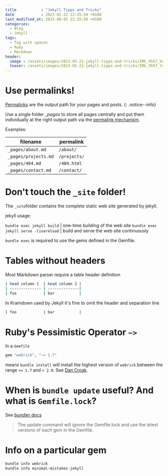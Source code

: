 ```yaml
---
title           : "Jekyll Tipps and Tricks"
date            : 2023-01-22 22:35:50 +0100
last_modified_at: 2023-08-05 22:35:50 +0100
categories:
  - Blog
  - Jekyll
tags:
  - Tag with spaces
  - Ruby
  - Markdown
header:
  image : /assets/images/2023-05-21-jekyll-tipps-and-tricks/IMG_9557_header.jpeg
  teaser: /assets/images/2023-05-21-jekyll-tipps-and-tricks/IMG_9557_teaser.jpeg
---
```


# Use permalinks!

[Permalinks](https://jekyllrb.com/docs/permalinks/) are the output path for your pages and posts. 
{: .notice--info}

Use a single folder *_pages* to store all pages centrally and put them individually at the right output path via the [permalink mechanism](https://mmistakes.github.io/minimal-mistakes/docs/pages/).

Examples:

| filename             | permalink    |
| -------------------- | ------------ |
| `_pages/about.md`    | `/about/`    |
| `_pages/projects.md` | `/projects/` |
| `_pages/404.md`      | `/404.html`  |
| `_pages/contact.md`  | `/contact/`  |
  

# Don't touch the `_site` folder!

The `_site`folder contains the complete static web site generated by jekyll.

jekyll usage:

`bundle exec jekyll build` | one-time building of the web site
`bundle exec jekyll serve -livereload` | build and serve the web site continuously

`bundle exec` is required to use the gems defined in the Gemfile.


# Tables without headers

Most Markdown parser require a table header definition

```bash
| head column 1  | head column 2 | 
| -------------- | --------------| 
| foo            | bar           | 
```

In Kramdown used by Jekyll it's fine to omit the header and separation line

```bash
| foo            | bar           | 
```


# Ruby's Pessimistic Operator `~>`

In a `Gemfile`

```bash
gem "webrick", "~> 1.7"
```

means `bundle install` will install the highest version of `webrick` between the range `>= 1.7` and `< 2.0`. See [Dan Croak](https://thoughtbot.com/blog/rubys-pessimistic-operator).



# When is  `bundle update` useful? And what is `Gemfile.lock`?

See [bundler docs](https://bundler.io/v1.13/man/bundle-update.1.html)

> The update command will ignore the Gemfile.lock and use the latest versions of each gem in the Gemfile.


# Info on a particular gem

```bash
bundle info webrick
bundle info minimal-mistakes-jekyll
```